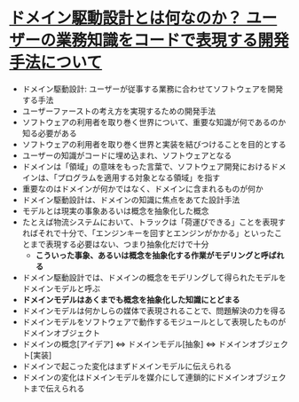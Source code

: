 # [ドメイン駆動設計とは何なのか？ ユーザーの業務知識をコードで表現する開発手法について](https://codezine.jp/article/detail/11968)

- ドメイン駆動設計: ユーザーが従事する業務に合わせてソフトウェアを開発する手法
- ユーザーファーストの考え方を実現するための開発手法
- ソフトウェアの利用者を取り巻く世界について、重要な知識が何であるのか知る必要がある
- ソフトウェアの利用者を取り巻く世界と実装を結びつけることを目的とする
- ユーザーの知識がコードに埋め込まれ、ソフトウェアとなる
- ドメインは「領域」の意味をもった言葉で、ソフトウェア開発におけるドメインは、「プログラムを適用する対象となる領域」を指す
- 重要なのはドメインが何かではなく、ドメインに含まれるものが何か
- ドメイン駆動設計は、ドメインの知識に焦点をあてた設計手法
- モデルとは現実の事象あるいは概念を抽象化した概念
- たとえば物流システムにおいて、トラックは「荷運びできる」ことを表現すればそれで十分で、「エンジンキーを回すとエンジンがかかる」といったことまで表現する必要はない、つまり抽象化だけで十分
  - **こういった事象、あるいは概念を抽象化する作業がモデリングと呼ばれる**
- ドメイン駆動設計では、ドメインの概念をモデリングして得られたモデルをドメインモデルと呼ぶ
- **ドメインモデルはあくまでも概念を抽象化した知識にとどまる**
- ドメインモデルは何かしらの媒体で表現されることで、問題解決の力を得る
- ドメインモデルをソフトウェアで動作するモジュールとして表現したものがドメインオブジェクト
- ドメインの概念[アイデア] <=> ドメインモデル[抽象] <=> ドメインオブジェクト[実装]
- ドメインで起こった変化はまずドメインモデルに伝えられる
- ドメインの変化はドメインモデルを媒介にして連鎖的にドメインオブジェクトまで伝えられる

